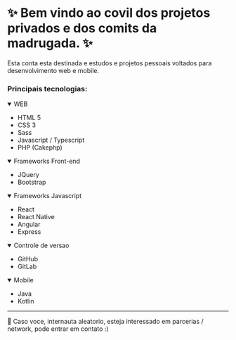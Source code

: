 <head>
  <link rel="stylesheet" href="style.css"/>
</head>
<body>
<h1> ✨ Bem vindo ao covil dos projetos privados e dos comits da madrugada. ✨ </h1>

<p>
  Esta conta esta destinada e estudos e projetos pessoais voltados para desenvolvimento web e mobile. 
</p>

<h3>Principais tecnologias:</h3>
<div class="skills">
  
  <div class="skill">
    <details open>
      <summary>WEB</summary>
      <ul>
        <li>HTML 5</li>
        <li>CSS 3</li>
        <li>Sass</li>
        <li>Javascript / Typescript</li>
        <li>PHP (Cakephp)</li>
      </ul>
    </details>
  </div>
  <div class="skill">
    <details open>
      <summary>Frameworks Front-end</summary>
      <ul>
        <li>JQuery</li>
        <li>Bootstrap</li>
      </ul>
    </details>
</div>
  <div class="skill">
    <details open>
      <summary>Frameworks Javascript</summary> 
      <ul>
        <li>React</li>
        <li>React Native</li>
        <li>Angular</li>
        <li>Express</li>
      </ul>
     </details>
</div>
  <div class="skill">
    <details open>
      <summary>Controle de versao</summary> 
      <ul>
        <li>GitHub</li>
        <li>GitLab</li>
      </ul>
    </details>
</div>
  <div class="skill">
    <details open>
      <summary>Mobile</summary> 
      <ul>
        <li>Java</li>
        <li>Kotlin</li>
      </ul>
    </details>
</div>

<hr>

<p> 💬 Caso voce, internauta aleatorio, esteja interessado em parcerias / network, pode entrar em contato :) </p>
</body>
